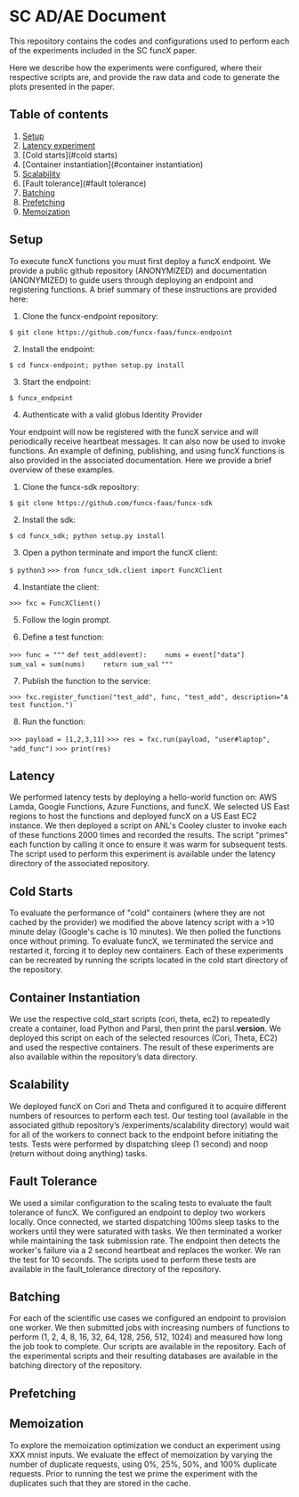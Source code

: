 # SC AD/AE Document


This repository contains the codes and configurations used to perform each of the experiments included in the SC funcX paper.

Here we describe how the experiments were configured, where their respective scripts are, and provide the raw data and code to generate the plots presented in the paper.

## Table of contents

1. [Setup](#setup)
2. [Latency experiment](#latency)
3. [Cold starts](#cold starts)
4. [Container instantiation](#container instantiation)
5. [Scalability](#scalability)
6. [Fault tolerance](#fault tolerance)
7. [Batching](#batching)
8. [Prefetching](#prefetching)
9. [Memoization](#memoization)

## Setup

To execute funcX functions you must first deploy a funcX endpoint. We provide a public github repository (ANONYMIZED) and documentation (ANONYMIZED) to guide users through deploying an endpoint and registering functions. A brief summary of these instructions are provided here:

1. Clone the funcx-endpoint repository: 

`$ git clone https://github.com/funcx-faas/funcx-endpoint`

2. Install the endpoint: 

`$ cd funcx-endpoint; python setup.py install`

3. Start the endpoint: 

`$ funcx_endpoint`

4. Authenticate with a valid globus Identity Provider

Your endpoint will now be registered with the funcX service and will periodically receive heartbeat messages. It can also now be used to invoke functions. An example of defining, publishing, and using funcX functions is also provided in the associated documentation. Here we provide a brief overview of these examples.

1. Clone the funcx-sdk repository: 

`$ git clone https://github.com/funcx-faas/funcx-sdk`

2. Install the sdk: 

`$ cd funcx_sdk; python setup.py install`

3. Open a python terminate and import the funcX client: 

`$ python3`
`>>> from funcx_sdk.client import FuncXClient`

4. Instantiate the client:

`>>> fxc = FuncXClient()`

5. Follow the login prompt.

6. Define a test function:

`>>> func = """`
`def test_add(event):`
`    nums = event["data"]`
`    sum_val = sum(nums)`
`    return sum_val`
`"""`

7. Publish the function to the service:

`>>> fxc.register_function("test_add", func, "test_add", description="A test function.")`

8. Run the function:

`>>> payload = [1,2,3,11]`
`>>> res = fxc.run(payload, "user#laptop", "add_func")`
`>>> print(res)`


## Latency

We performed latency tests by deploying a hello-world function on: AWS Lamda, Google Functions, Azure Functions, and funcX. We selected US East regions to host the functions and deployed funcX on a US East EC2 instance. We then deployed a script on ANL's Cooley cluster to invoke each of these functions 2000 times and recorded the results. The script "primes" each function by calling it once to ensure it was warm for subsequent tests. The script used to perform this experiment is available under the latency directory of the associated repository.

## Cold Starts

To evaluate the performance of "cold" containers (where they are not cached by the provider) we modified the above latency script with a >10 minute delay (Google's cache is 10 minutes). We then polled the functions once without priming. To evaluate funcX, we terminated the service and restarted it, forcing it to deploy new containers. Each of these experiments can be recreated by running the scripts located in the cold start directory of the repository.


## Container Instantiation
We use the respective cold\_start scripts (cori, theta, ec2) to repeatedly create a container, load Python and Parsl, then print the parsl.__version__. We deployed this script on each of the selected resources (Cori, Theta, EC2) and used the respective containers. The result of these experiments are also available within the repository’s data directory.

## Scalability

We deployed funcX on Cori and Theta and configured it to acquire different numbers of resources to perform each test. Our testing tool (available in the associated github repository’s /experiments/scalability directory) would wait for all of the workers to connect back to the endpoint before initiating the tests. Tests were performed by dispatching sleep (1 second) and noop (return without doing anything) tasks.

## Fault Tolerance

We used a similar configuration to the scaling tests to evaluate the fault tolerance of funcX. We configured an endpoint to deploy two workers locally. Once connected, we started dispatching 100ms sleep tasks to the workers until they were saturated with tasks. We then terminated a worker while maintaining the task submission rate. The endpoint then detects the worker's failure via a 2 second heartbeat and replaces the worker. We ran the test for 10 seconds. The scripts used to perform these tests are available in the fault\_tolerance directory of the repository.

## Batching

For each of the scientific use cases we configured an endpoint to provision one worker. We then submitted jobs with increasing numbers of functions to perform (1, 2, 4, 8, 16, 32, 64, 128, 256, 512, 1024) and measured how long the job took to complete. Our scripts are available in the repository. Each of the experimental scripts and their resulting databases are available in the batching directory of the repository.

## Prefetching


## Memoization

To explore the memoization optimization we conduct an experiment using XXX mnist inputs. We evaluate the effect of memoization by varying the number of duplicate requests, using 0%, 25%, 50%, and 100% duplicate requests. Prior to running the test we prime the experiment with the duplicates such that they are stored in the cache.



